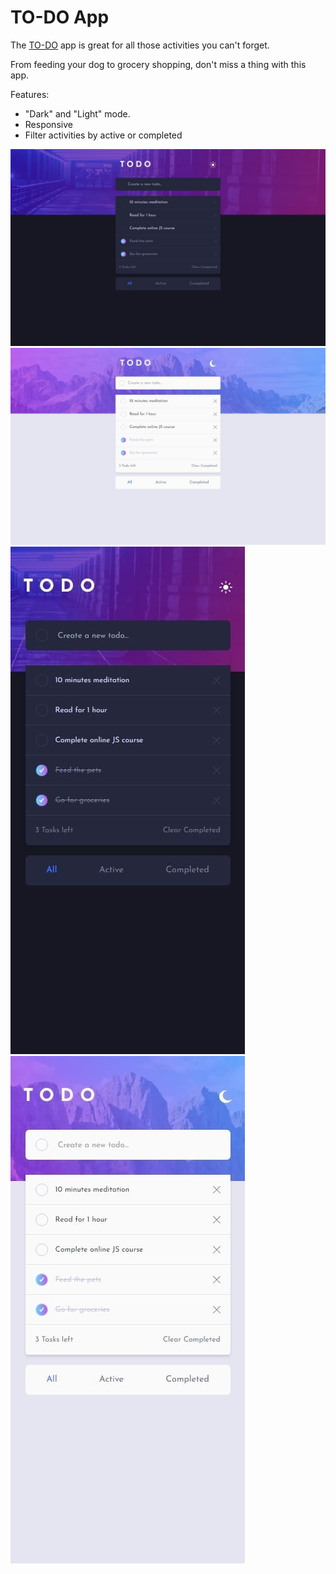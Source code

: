 # TO-DO App

The [TO-DO](https://todo-app-one-dun.vercel.app/) app is great for all those activities you can't forget.

From feeding your dog to grocery shopping, don't miss a thing with this app.

Features:

- "Dark" and "Light" mode.
- Responsive
- Filter activities by active or completed

![Screenshot](./src/images/todo-dark-desktop.jpeg)
![Screenshot](./src/images/todo-light-desktop.jpeg)
![Screenshot](./src/images/todo-dark-mobile.jpeg)
![Screenshot](./src/images/todo-light-mobile.jpeg)
